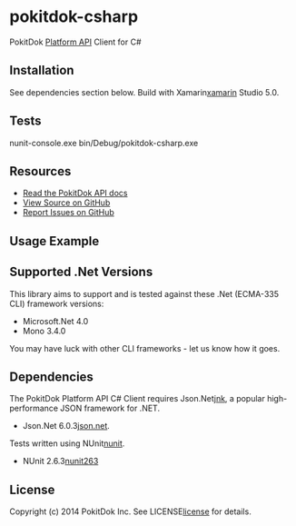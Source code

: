 pokitdok-csharp
===============

PokitDok [Platform API][apidocs] Client for C#

## Installation
See dependencies section below.
Build with Xamarin[xamarin] Studio 5.0.

[xamarin]: http://xamarin.com/

## Tests
nunit-console.exe bin/Debug/pokitdok-csharp.exe

## Resources
* [Read the PokitDok API docs][apidocs]
* [View Source on GitHub][code]
* [Report Issues on GitHub][issues]

[apidocs]: https://platform.pokitdok.com/dashboard#/documentation
[code]: https://github.com/PokitDokInc/pokitdok-csharp
[issues]: https://github.com/PokitDokInc/pokitdok-csharp/issues

## Usage Example


## Supported .Net Versions
This library aims to support and is tested against these .Net (ECMA-335 CLI) framework versions:

* Microsoft.Net 4.0
* Mono 3.4.0

You may have luck with other CLI frameworks - let us know how it goes.

## Dependencies
The PokitDok Platform API C# Client requires Json.Net[jnk], a popular high-performance JSON framework for .NET.
* Json.Net 6.0.3[json.net].

Tests written using NUnit[nunit].
* NUnit 2.6.3[nunit263]

[jnk]: http://james.newtonking.com/json
[json.net]: https://github.com/JamesNK/Newtonsoft.Json/tree/6.0.3
[nunit]: http://www.nunit.org/index.php?p=home
[nunit263]: http://launchpad.net/nunitv2/trunk/2.6.3/+download/NUnit-2.6.3.zip

## License
Copyright (c) 2014 PokitDok Inc. See LICENSE[license] for details.

[license]: LICENSE.txt


